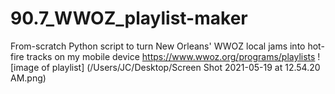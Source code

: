 # 90.7_WWOZ_playlist-maker
From-scratch Python script to turn New Orleans' WWOZ local jams into hot-fire tracks on my mobile device https://www.wwoz.org/programs/playlists
![image of playlist]
(/Users/JC/Desktop/Screen Shot 2021-05-19 at 12.54.20 AM.png)
